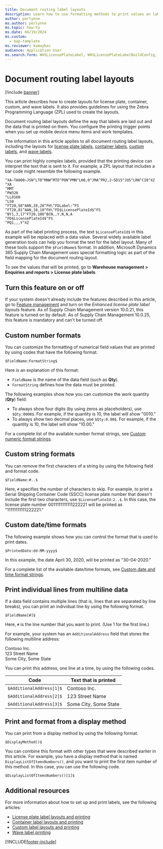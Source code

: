 ```yaml
---
title: Document routing label layouts
description: Learn how to use formatting methods to print values on labels with outlines on turn this feature on or off and custom number formats.
author: perlynne
ms.author: perlynne
ms.topic: how-to
ms.date: 04/19/2024
ms.custom: 
  - bap-template
ms.reviewer: kamaybac
audience: Application User
ms.search.form: WHSLicensePlateLabel, WHSLicensePlateLabelBuildConfig, WHSLicensePlateLabel, WHSDocumentRoutingLayout
---
```


# Document routing label layouts

[!include [banner](../includes/banner.md)]

This article describes how to create layouts for license plate, container, custom, and wave labels. It also provides guidelines for using the Zebra Programming Language (ZPL) used to create the layouts.

Document routing label layouts define the way that labels are laid out and the data that is printed on them. You configure the printing trigger points when you set up mobile device menu items and work templates.

The information in this article applies to all document routing label layouts, including the layouts for [license plate labels](print-license-plate-labels-using-label-layouts.md), [container labels](print-container-labels.md), [custom labels](custom-label-layouts-and-printing.md), and [wave labels](configure-wave-label-printing.md).

You can print highly complex labels, provided that the printing device can interpret the text that is sent to it. For example, a ZPL layout that includes a bar code might resemble the following example.

``` ZPL
^XA~TA000~JSN^LT0^MNW^MTD^PON^PMN^LH0,0^JMA^PR2,2~SD15^JUS^LRN^CI0^XZ
^XA
^MMT
^PW320
^LL0160
^LS0
^FT20,58^A0N,28,28^FH\^FDLabel:^FS
^FT20,81^AAN,18,10^FH\^FD$LicensePlateId$^FS
^BY1,3,17^FT20,106^BCN,,Y,N,N,A
^FD$LicensePlateId$^FS
^PQ1,,,Y^XZ
```

As part of the label printing process, the text `$LicensePlateId$` in this example will be replaced with a data value. Several widely available label generation tools can help you format the text for the label layout. Many of these tools support the `$FieldName$` format. In addition, Microsoft Dynamics 365 Supply Chain Management uses special formatting logic as part of the field mapping for the document routing layout.

To see the values that will be printed, go to **Warehouse management \> Enquiries and reports \> License plate labels**.

## Turn this feature on or off

If your system doesn't already include the features described in this article, go to [Feature management](../../fin-ops-core/fin-ops/get-started/feature-management/feature-management-overview.md) and turn on the *Enhanced license plate label layouts* feature. As of Supply Chain Management version 10.0.21, this feature is turned on by default. As of Supply Chain Management 10.0.25, this feature is mandatory and can't be turned off.

## Custom number formats

You can customize the formatting of numerical field values that are printed by using codes that have the following format.

``` ZPL
$FieldName:FormatString$
```

Here is an explanation of this format:

- `FieldName` is the name of the data field (such as **Qty**).
- `FormatString` defines how the data must be printed.

The following examples show how you can customize the work quantity (**Qty**) field:

- To always show four digits (by using zeros as placeholders), use `$Qty:0000$`. For example, if the quantity is 10, the label will show "0010."
- To always show two decimal places, use `$Qty:0.00$`. For example, if the quantity is 10, the label will show "10.00."

For a complete list of the available number format strings, see [Custom numeric format strings](/dotnet/standard/base-types/custom-numeric-format-strings).

## Custom string formats

You can remove the first characters of a string by using the following field and format code.

``` ZPL
$FieldName:#..$
```

Here, `#` specifies the number of characters to skip. For example, to print a Serial Shipping Container Code (SSCC) license plate number that doesn't include the first two characters, use `$LicensePlateId:2..$`. In this case, the license plate number 0011111111111222221 will be printed as "11111111111222221."

## Custom date/time formats

The following example shows how you can control the format that is used to print dates.

``` ZPL
$PrintedDate:dd-MM-yyyy$
```

In this example, the date April 30, 2020, will be printed as "30-04-2020."

For a complete list of the available date/time formats, see [Custom date and time format strings](/dotnet/standard/base-types/custom-date-and-time-format-strings).

## Print individual lines from multiline data

If a data field contains multiple lines (that is, lines that are separated by line breaks), you can print an individual line by using the following format.

``` ZPL
$FieldName[#]$
```

Here, `#` is the line number that you want to print. (Use 1 for the first line.)

For example, your system has an `AdditionalAddress` field that stores the following multiline address:

Contoso Inc.  
123 Street Name  
Some City, Some State

You can print this address, one line at a time, by using the following codes.

| Code | Text that is printed |
|---|---|
| `$AdditionalAddress[1]$` | Contoso Inc. |
| `$AdditionalAddress[2]$` | 123 Street Name |
| `$AdditionalAddress[3]$` | Some City, Some State |

## Print and format from a display method

You can print from a display method by using the following format.

``` ZPL
$DisplayMethod()$
```

You can combine this format with other types that were described earlier in this article. For example, you have a display method that is named `DisplayListOfItemsNumbers()`, and you want to print the first item number of this method. In this case, you can use the following code.

``` ZPL
$DisplayListOfItemsNumbers()[1]$
```

## Additional resources

For more information about how to set up and print labels, see the following articles:

- [License plate label layouts and printing](print-license-plate-labels-using-label-layouts.md)
- [Container label layouts and printing](print-container-labels.md)
- [Custom label layouts and printing](custom-label-layouts-and-printing.md)
- [Wave label printing](configure-wave-label-printing.md)

[!INCLUDE[footer-include](../../includes/footer-banner.md)]
